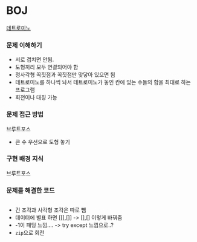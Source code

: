 # BOJ
[테트로미노](https://www.acmicpc.net/problem/14500)

### 문제 이해하기
- 서로 겹치면 안됨.
- 도형끼리 모두 연결되어야 함
- 정사각형 꼭짓점과 꼭짓점만 맞닿아 있으면 됨
- 테트로미노를 하나씩 놔서 테트로미노가 놓인 칸에 있는 수들의 합을 최대로 하는 프로그램
- 회전이나 대칭 가능

### 문제 접근 방법
브루트포스
- 큰 수 우선으로 도형 놓기

### 구현 배경 지식
브루트포스

### 문제를 해결한 코드
```python

```

- 긴 조각과 사각형 조각은 따로 뺌
- 데이터에 별표 하면 [[],[]] -> [],[] 이렇게 바꿔줌
- -1이 패딩 느낌....  -> try except 느낌으로..? 
- `zip`으로 회전